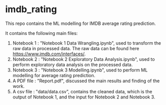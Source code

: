 # imdb_rating

This repo contains the ML modelling for IMDB average rating prediction. 
 
It contains the following main files:

1. Notebook 1 : "Notebook 1 Data Wrangling.ipynb", used to transform the raw data in processed data. The raw data can be found here https://www.imdb.com/interfaces/.
2. Notebook 2 : "Notebook 2 Exploratory Data Analysis.ipynb", used to perform exploratory data analysis on the processed data.
3. Notebook 3 : "Notebook 3 Modelling.ipynb", used to perform ML modelling for average rating prediction.
4. A PDF file : "Report.pdf", discussed the main results and finding of the work.
5. A csv file : "data/data.csv", contains the cleaned data, which is the output of Notebook 1, and the input for Notebook 2 and Notebook 3.

